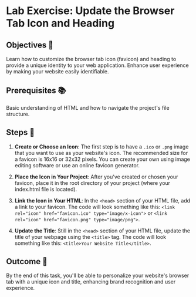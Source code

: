 # Lab Exercise: Update the Browser Tab Icon and Heading

## Objectives 🎯

Learn how to customize the browser tab icon (favicon) and heading to provide a unique identity to your web application. Enhance user experience by making your website easily identifiable.

## Prerequisites 📚

Basic understanding of HTML and how to navigate the project's file structure.

## Steps 🚀

1. **Create or Choose an Icon**: The first step is to have a `.ico` or `.png` image that you want to use as your website's icon. The recommended size for a favicon is 16x16 or 32x32 pixels. You can create your own using image editing software or use an online favicon generator.

2. **Place the Icon in Your Project**: After you've created or chosen your favicon, place it in the root directory of your project (where your index.html file is located).

3. **Link the Icon in Your HTML**: In the `<head>` section of your HTML file, add a link to your favicon. The code will look something like this: `<link rel="icon" href="favicon.ico" type="image/x-icon">` or `<link rel="icon" href="favicon.png" type="image/png">`.

4. **Update the Title**: Still in the `<head>` section of your HTML file, update the title of your webpage using the `<title>` tag. The code will look something like this: `<title>Your Website Title</title>`.

## Outcome 🏁

By the end of this task, you'll be able to personalize your website's browser tab with a unique icon and title, enhancing brand recognition and user experience. 
